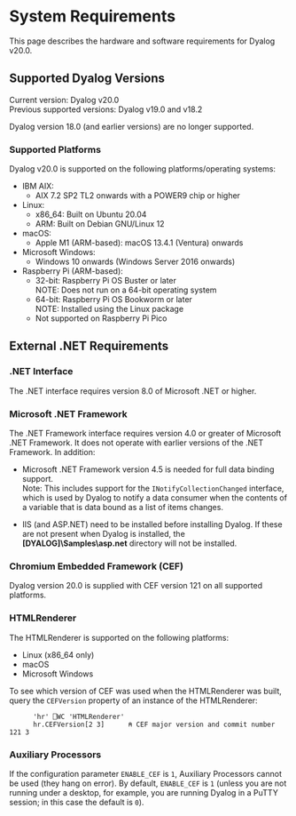 # System Requirements

This page describes the hardware and software requirements for Dyalog v20.0. 

## Supported Dyalog Versions

Current version: Dyalog v20.0  
Previous supported versions: Dyalog v19.0 and v18.2  

Dyalog version 18.0 (and earlier versions) are no longer supported.  

### Supported Platforms
Dyalog v20.0 is supported on the following platforms/operating systems:  

* IBM AIX:
    * AIX 7.2 SP2 TL2 onwards with a POWER9 chip or higher
* Linux:
    * x86_64: Built on Ubuntu 20.04
    * ARM: Built on Debian GNU/Linux 12
* macOS:
    * Apple M1 (ARM-based): macOS 13.4.1 (Ventura) onwards
* Microsoft Windows:
    * Windows 10 onwards (Windows Server 2016 onwards)
* Raspberry Pi (ARM-based): 
    * 32-bit: Raspberry Pi OS Buster or later  
    NOTE: Does not run on a 64-bit operating system
    * 64-bit: Raspberry Pi OS Bookworm or later  
    NOTE: Installed using the Linux package
    * Not supported on Raspberry Pi Pico
## External .NET Requirements
### .NET Interface
The .NET interface requires version 8.0 of Microsoft .NET or higher.
### Microsoft .NET Framework
The .NET Framework interface requires version 4.0 or greater of Microsoft .NET Framework. It does not operate with earlier versions of the .NET Framework. In addition:  

* Microsoft .NET Framework version 4.5 is needed for full data binding support.  
Note: This includes support for the <code class="language-other">INotifyCollectionChanged</code> interface, which is used by Dyalog to notify a data consumer when the contents of a variable that is data bound as a list of items changes.  

* IIS (and ASP.NET) need to be installed before installing Dyalog. If these are not present when Dyalog is installed, the **[DYALOG]\Samples\asp.net** directory will not be installed.
### Chromium Embedded Framework (CEF)
Dyalog version 20.0 is supplied with CEF version 121 on all supported platforms.
### HTMLRenderer
The HTMLRenderer is supported on the following platforms:  

* Linux (x86_64 only)
* macOS
* Microsoft Windows  

To see which version of CEF was used when the HTMLRenderer was built, query the `CEFVersion` property of an instance of the HTMLRenderer:
```apl
      'hr' ⎕WC 'HTMLRenderer'
      hr.CEFVersion[2 3]      ⍝ CEF major version and commit number
121 3
```
### Auxiliary Processors
If the configuration parameter `ENABLE_CEF` is `1`, Auxiliary Processors cannot be used (they hang on error). By default, `ENABLE_CEF` is `1` (unless you are not running under a desktop, for example, you are running Dyalog in a PuTTY session; in this case the default is `0`).